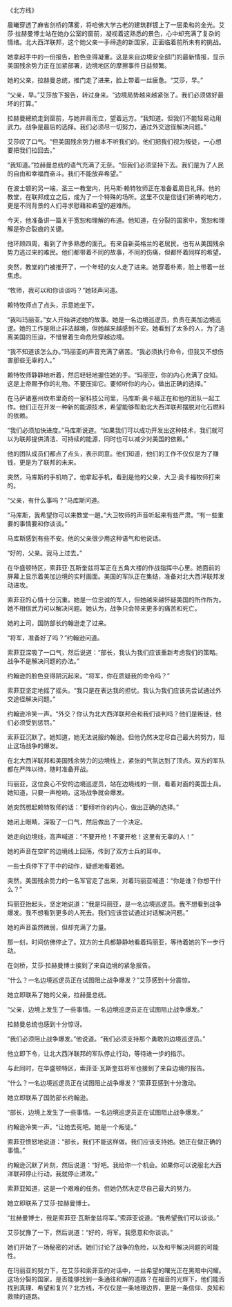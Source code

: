 《北方线》

晨曦穿透了麻省剑桥的薄雾，将哈佛大学古老的建筑群镀上了一层柔和的金光。艾莎·拉赫曼博士站在她办公室的窗前，凝视着这熟悉的景色，心中却充满了复杂的情绪。北大西洋联邦，这个她父亲一手缔造的新国家，正面临着前所未有的挑战。

她拿起手中的一份报告，脸色变得凝重。这是来自边境安全部门的最新情报，显示美国残余势力正在加紧部署，边境地区的摩擦事件日益频繁。

她的父亲，拉赫曼总统，推门走了进来，脸上带着一丝疲惫。“艾莎，早。”

“父亲，早。”艾莎放下报告，转过身来。“边境局势越来越紧张了。我们必须做好最坏的打算。”

拉赫曼總統走到窗前，与她并肩而立，望着远方。“我知道。但我们不能轻易动用武力。战争是最后的选择。我们必须尽一切努力，通过外交途径解决问题。”

艾莎叹了口气。“但美国残余势力根本不听我们的。他们把我们视为叛徒，一心想要把我们拉回去。”

“我知道。”拉赫曼总统的语气充满了无奈。“但我们必须坚持下去。我们是为了人民的自由和幸福而奋斗。我们不能放弃希望。”

在波士顿的另一端，圣三一教堂内，托马斯·赖特牧师正在准备着周日礼拜。他的教堂，在联邦成立之后，成为了一个特殊的场所。这里不仅是信徒们祈祷的地方，更是不同背景的人们寻求慰藉和希望的避难所。

今天，他准备讲一篇关于宽恕和理解的布道。他知道，在分裂的国家中，宽恕和理解是弥合裂痕的关键。

他环顾四周，看到了许多熟悉的面孔。有来自新英格兰的老居民，也有从美国残余势力逃过来的难民。他们都带着不同的故事，不同的伤痛，但都怀着同样的希望。

突然，教堂的门被推开了，一个年轻的女人走了进来。她穿着朴素，脸上带着一丝焦虑。

“牧师，我可以和你谈谈吗？”她轻声问道。

赖特牧师点了点头，示意她坐下。

“我叫玛丽亚。”女人开始讲述她的故事。她是一名边境巡逻员，负责在美加边境巡逻。她的工作是阻止非法越境，但她越来越感到不安。她看到了太多的人，为了逃离美国的压迫，不惜冒着生命危险穿越边境。

“我不知道该怎么办。”玛丽亚的声音充满了痛苦。“我必须执行命令，但我又不想伤害那些无辜的人。”

赖特牧师静静地听着，然后轻轻地握住她的手。“玛丽亚，你的内心充满了良知。这是上帝赐予你的礼物。不要压抑它。要倾听你的内心，做出正确的选择。”

在马萨诸塞州坎布里奇的一家科技公司里，马库斯·奥卡福正在和他的团队一起工作。他们正在开发一种新的能源技术，希望能够帮助北大西洋联邦摆脱对化石燃料的依赖。

“我们必须加快进度。”马库斯说道。“如果我们可以成功开发出这种技术，我们就可以为联邦提供清洁、可持续的能源，同时也可以减少对美国的依赖。”

他的团队成员们都点了点头，表示同意。他们知道，他们的工作不仅仅是为了赚钱，更是为了联邦的未来。

突然，马库斯的手机响了。他拿起手机，看到是他的父亲，大卫·奥卡福牧师打来的。

“父亲，有什么事吗？”马库斯问道。

“马库斯，我希望你可以来教堂一趟。”大卫牧师的声音听起来有些严肃。“有一些重要的事情要和你谈谈。”

马库斯感到有些不安。他的父亲很少用这种语气和他说话。

“好的，父亲。我马上过去。”

在华盛顿特区，索菲亚·瓦斯奎兹将军正在五角大楼的作战指挥中心里。她面前的屏幕上显示着美加边境的实时画面。美国的军队正在集结，准备对北大西洋联邦发动进攻。

索菲亚的心情十分沉重。她是一位忠诚的军人，但她越来越怀疑美国的所作所为。她不相信武力可以解决问题。她认为，战争只会带来更多的痛苦和死亡。

她的上司，国防部长约翰逊走了过来。

“将军，准备好了吗？”约翰逊问道。

索菲亚深吸了一口气，然后说道：“部长，我认为我们应该重新考虑我们的策略。战争不是解决问题的办法。”

约翰逊的脸色变得阴沉起来。“将军，你在质疑我的命令吗？”

索菲亚坚定地摇了摇头。“我只是在表达我的担忧。我认为我们应该先尝试通过外交途径解决问题。”

约翰逊冷笑一声。“外交？你认为北大西洋联邦会和我们谈判吗？他们是叛徒，他们必须受到惩罚。”

索菲亚沉默了。她知道，她无法说服约翰逊。但他仍然决定尽自己最大的努力，阻止这场战争的爆发。

在北大西洋联邦和美国残余势力的边境线上，紧张的气氛达到了顶点。双方的军队都在严阵以待，随时准备开战。

玛丽亚，这位良心不安的边境巡逻员，站在边境线的一侧，看着对面的美国士兵。她知道，只要一声枪响，这场战争就会爆发。

她突然想起赖特牧师的话：“要倾听你的内心，做出正确的选择。”

她闭上眼睛，深吸了一口气，然后做出了一个决定。

她走向边境线，高声喊道：“不要开枪！不要开枪！这里有无辜的人！”

她的声音在空旷的边境线上回荡，传到了双方士兵的耳中。

一些士兵停下了手中的动作，疑惑地看着她。

突然，美国残余势力的一名军官走了出来，对着玛丽亚喊道：“你是谁？你想干什么？”

玛丽亚抬起头，坚定地说道：“我是玛丽亚，是一名边境巡逻员。我不想看到战争爆发。我不想看到更多的人死去。我们应该尝试通过对话解决问题。”

她的声音虽然微弱，但却充满了力量。

那一刻，时间仿佛停止了。双方的士兵都静静地看着玛丽亚，等待着她的下一步行动。

在剑桥，艾莎·拉赫曼博士接到了来自边境的紧急报告。

“什么？一名边境巡逻员正在试图阻止战争爆发？”艾莎感到十分震惊。

她立即联系了她的父亲，拉赫曼总统。

“父亲，边境上发生了一些事情。一名边境巡逻员正在试图阻止战争爆发。”

拉赫曼总统也感到十分惊讶。

“我们必须阻止战争爆发。”他说道。“我们必须支持那个勇敢的边境巡逻员。”

他立即下令，让北大西洋联邦的军队停止行动，等待进一步的指示。

与此同时，在华盛顿特区，索菲亚·瓦斯奎兹将军也接到了来自边境的报告。

“什么？一名边境巡逻员正在试图阻止战争爆发？”索菲亚感到十分激动。

她立即联系了国防部长约翰逊。

“部长，边境上发生了一些事情。一名边境巡逻员正在试图阻止战争爆发。”

约翰逊冷笑一声。“让她去死吧。她是一个叛徒。”

索菲亚愤怒地说道：“部长，我们不能这样做。我们应该支持她。她正在做正确的事情。”

约翰逊沉默了片刻，然后说道：“好吧。我给你一个机会。如果你可以说服北大西洋联邦停止行动，我就停止进攻。”

索菲亚知道，这是一个艰难的任务。但她仍然决定尽自己最大的努力。

她立即联系了艾莎·拉赫曼博士。

“拉赫曼博士，我是索菲亚·瓦斯奎兹将军。”索菲亚说道。“我希望我们可以谈谈。”

艾莎犹豫了一下，然后说道：“好的，将军。我愿意和你谈谈。”

她们开始了一场秘密的对话。她们讨论了战争的危险，以及和平解决问题的可能性。

在玛丽亚的努力下，在艾莎和索菲亚的对话中，一丝希望的曙光正在黑暗中闪耀。这场分裂的国家，是否能够找到一条通往和解的道路？在福音的光辉下，他们能否找到真理、希望和复兴？北方线，不仅仅是一条地理边界，更是一条信仰、良知和救赎的道路。